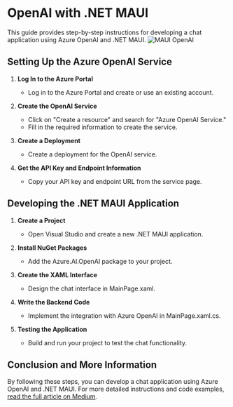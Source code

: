 # OpenAI with .NET MAUI

This guide provides step-by-step instructions for developing a chat application using Azure OpenAI and .NET MAUI.
![MAUI OpenAI](https://github.com/erdalkama/MauiOpenAI/assets/34250103/0f052114-5583-4df0-b74b-3a005564b607)

## Setting Up the Azure OpenAI Service

1. **Log In to the Azure Portal**
   - Log in to the Azure Portal and create or use an existing account.

2. **Create the OpenAI Service**
   - Click on "Create a resource" and search for "Azure OpenAI Service."
   - Fill in the required information to create the service.

3. **Create a Deployment**
   - Create a deployment for the OpenAI service.

4. **Get the API Key and Endpoint Information**
   - Copy your API key and endpoint URL from the service page.

## Developing the .NET MAUI Application

1. **Create a Project**
   - Open Visual Studio and create a new .NET MAUI application.

2. **Install NuGet Packages**
   - Add the Azure.AI.OpenAI package to your project.

3. **Create the XAML Interface**
   - Design the chat interface in MainPage.xaml.

4. **Write the Backend Code**
   - Implement the integration with Azure OpenAI in MainPage.xaml.cs.

5. **Testing the Application**
   - Build and run your project to test the chat functionality.

## Conclusion and More Information
By following these steps, you can develop a chat application using Azure OpenAI and .NET MAUI. For more detailed instructions and code examples, [read the full article on Medium](https://medium.com/@erdalkama/openai-with-net-maui-baa460c437f3).
